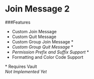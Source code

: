 Join Message 2
==============

###Features

- Custom Join Message
- Custom Quit Message
- Custom Group Join Message *
- *Custom Group Quit Message* *
- *Permission Prefix and Suffix Support* *
- Formatting and Color Code Support

*&nbsp;Requires Vault<br />
*Not Implemented Yet*
 